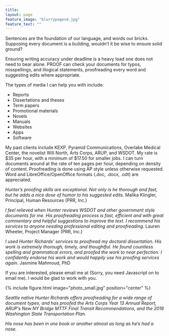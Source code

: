 ```yaml
---
title: 
layout: page
feature_image: "blurrypages4.jpg"
feature_text: ""
---
```


Sentences are the foundation of our language, and words our bricks. Supposing every document is a building, wouldn’t it be wise to ensure solid ground?



Ensuring writing accuracy under deadline is a heavy load one does not need to bear alone. PROOF can check your documents for typos, misspellings, and illogical statements, proofreading every word and suggesting edits where appropriate.



The types of media I can help you with include:



- Reports
- Dissertations and theses
- Term papers
- Promotional materials
- Novels
- Manuals
- Websites
- Apps
- Software



My past clients include KEXP, Pyramid Communications, Overlake Medical Center, the novelist Will North, Arts Corps, ARUP, and WSDOT. My rate is $35 per hour, with a minimum of $17.50 for smaller jobs. I can turn documents around at the rate of ten pages per hour, depending on density of content. Proofreading is done using AP style unless otherwise requested. Word and LibreOffice/OpenOffice formats (.doc, .docx, .odt) are appreciated.

*Hunter’s proofing skills are exceptional. Not only is he thorough and fast, but he adds a nice dose of humor to his suggested edits.*
Malika Klingler, Principal, Human Resources (PRR, Inc.)

*I feel relieved when Hunter reviews WSDOT and other government style documents for me. His proofreading process is fast, efficient and with great commentary and helpful suggestions to improve the text. I recommend his services to anyone needing professional editing and proofreading.*
Lauren Wheeler, Project Manager (PRR, Inc.)

*I used Hunter Richards’ services to proofread my doctoral dissertation. His work is extremely thorough, timely, and thoughtful. He found countless spelling and grammatical errors, and proofed the work to near perfection. I confidently endorse his work and would happily use his proofing services again.*
Jasmine Mahmoud, PhD





If you are interested, please email me at <script type="text/javascript" language="javascript">
<!--
// Email obfuscator script 2.1 by Tim Williams, University of Arizona
// Random encryption key feature coded by Andrew Moulden
// This code is freeware provided these four comment lines remain intact
// A wizard to generate this code is at http://www.jottings.com/obfuscator/
{ coded = "FADDNsnYDnKc@Fw.ws"
  key = "HipkR0OBdfLAyK2hYZGTF8SXmvnNIMc3olVJ95eUExwbq17P4gDjQzursa6CtW"
  shift=coded.length
  link=""
  for (i=0; i<coded.length; i++) {
    if (key.indexOf(coded.charAt(i))==-1) {
      ltr = coded.charAt(i)
      link += (ltr)
    }
    else {     
      ltr = (key.indexOf(coded.charAt(i))-shift+key.length) % key.length
      link += (key.charAt(ltr))
    }
  }
document.write("<a href='mailto:"+link+"'>"+link+"</a>")
}
//-->
</script><noscript>(Sorry, you need Javascript on to email me)</noscript>. I would be glad to work with you.
<p></p>
{% include figure.html image="photo_small.jpg" position="center" %}

*Seattle native Hunter Richards offers proofreading for a wide range of document types, and has proofed the Arts Corps Year 13 Annual Report, ARUP’s New NY Bridge MTTF Final Transit Recommendations, and the 2016 Washington State Transportation Plan.*

*His nose has been in one book or another almost as long as he’s had a nose.*
